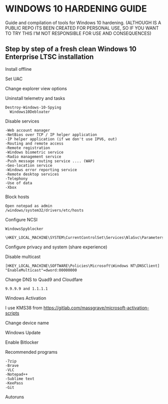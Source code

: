 # WINDOWS 10 HARDENING GUIDE
Guide and compilation of tools for Windows 10 hardening.
(ALTHOUGH IS A PUBLIC REPO ITS BEEN CREATED FOR PERSONAL USE, SO IF YOU WANT TO TRY THIS I'M NOT RESPONSIBLE FOR USE AND CONSEQUENCES)

## Step by step of a fresh clean Windows 10 Enterprise LTSC installation

Install offline

Set UAC

Change explorer view options

Uninstall telemetry and tasks

    Destroy-Windows-10-Spying
	  Windows10Debloater

Disable services

    -Web account manager
    -NetBios over TCP / IP helper application
    -IP helper application (if we don't use IPV6, out)
    -Routing and remote access
    -Remote registration
    -Windows biometric service
    -Radio management service
    -Push message routing service .... (WAP)
    -Geo-location service
    -Windows error reporting service
    -Remote desktop services
    -Telephony
    -Use of data
    -Xbox

Block hosts

	Open notepad as admin
	/windows/system32/drivers/etc/hosts
  

Configure NCSI

	WindowsSpyblocker

	\HKEY_LOCAL_MACHINE\SYSTEM\CurrentControlSet\Services\NlaSvc\Parameters\Internet


Configure privacy and system (share experience)


Disable multicast

	[HKEY_LOCAL_MACHINE\SOFTWARE\Policies\Microsoft\Windows NT\DNSClient]
	"EnableMulticast"=dword:00000000

Change DNS to Quad9 and Cloudfare
    
    9.9.9.9 and 1.1.1.1

Windows Activation

I use KMS38 from https://gitlab.com/massgrave/microsoft-activation-scripts

Change device name

Windows Update

Enable Bitlocker

Recommended programs

	-7zip
	-Brave
	-VLC
	-Notepad++
	-Sublime text
	-KeePass
	-Git

Autoruns

